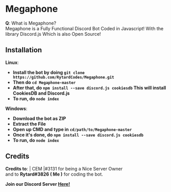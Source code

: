 # Megaphone
**Q**: What is Megaphone?  
Megaphone is a Fully Functional Discord Bot Coded in Javascript! With the library Discord.js Which is also Open Source!

## Installation
**Linux**:  
  - **Install the bot by doing `git clone https://github.com/RytardCodes/Megaphone.git`**  
  - **Then do `cd Megaphone-master`**  
  - **After that, do `npm install --save discord.js cookiesdb` This will install CookiesDB and Discord.js**  
  - **To run, do `node index`**  
    
**Windows**:  
  - **Download the bot as ZIP**  
  - **Extract the File**  
  - **Open up CMD and type in `cd/path/to/Megaphone-master`**  
  - **Once it's done, do `npm install --save discord.js cookiesdb`**  
  - **To run, do `node index`**
 
 ## Credits  
 **Credits to**: | CEM |#3131 for being a Nice Server Owner  
 and to **Rytard#3826 ( Me )** for coding the bot.
 
**Join our Discord Server [Here!](https://discord.gg/TMtG63f)**
